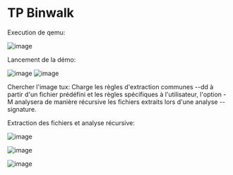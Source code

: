 # TP Binwalk

Execution de qemu:

![image](https://user-images.githubusercontent.com/46088690/152815369-74a9f580-fda8-4c57-8003-90f1bbb22a3a.png)

Lancement de la démo:

![image](https://user-images.githubusercontent.com/46088690/152705927-4eaff1c2-0e37-4719-8ce1-68fd48da005e.png)
![image](https://user-images.githubusercontent.com/46088690/152705762-14a0bf99-93c9-408c-a95d-2de0d63442ad.png)

Chercher l'image tux:
Charge les règles d'extraction communes --dd à partir d'un fichier prédéfini et les règles spécifiques à l'utilisateur, l'option -M analysera de manière récursive les fichiers extraits lors d'une analyse --signature.

Extraction des fichiers et analyse récursive:

![image](https://user-images.githubusercontent.com/46088690/152816650-4acf34ae-0d6c-4423-b57f-92a7bcf4bb56.png)

![image](https://user-images.githubusercontent.com/46088690/152819546-2c4e8ed5-fcde-4147-bda9-3542a91b894e.png)

![image](https://user-images.githubusercontent.com/46088690/152820741-590371e6-b6fd-409f-a059-232f34de8423.png)

